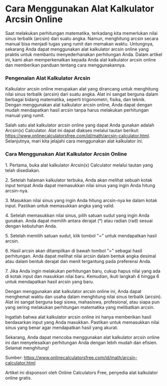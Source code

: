 Cara Menggunakan Alat Kalkulator Arcsin Online
==============================================

Saat melakukan perhitungan matematika, terkadang kita memerlukan nilai sinus terbalik (arcsin) dari suatu angka. Namun, menghitung arcsin secara manual bisa menjadi tugas yang rumit dan memakan waktu. Untungnya, sekarang Anda dapat menggunakan alat kalkulator arcsin online yang praktis untuk membantu menyederhanakan perhitungan Anda. Dalam artikel ini, kami akan memperkenalkan kepada Anda alat kalkulator arcsin online dan memberikan panduan tentang cara menggunakannya.

### Pengenalan Alat Kalkulator Arcsin

Kalkulator arcsin online merupakan alat yang dirancang untuk menghitung nilai sinus terbalik (arcsin) dari suatu angka. Alat ini sangat berguna dalam berbagai bidang matematika, seperti trigonometri, fisika, dan teknik. Dengan menggunakan alat kalkulator arcsin online, Anda dapat dengan mudah mendapatkan hasil arcsin tanpa harus melakukan perhitungan manual yang rumit.

Salah satu alat kalkulator arcsin online yang dapat Anda gunakan adalah Arcsin(x) Calculator. Alat ini dapat diakses melalui tautan berikut: <https://www.onlinecalculatorsfree.com/id/math/arcsin-calculator.html>. Selanjutnya, mari kita jelajahi cara menggunakan alat kalkulator ini.

### Cara Menggunakan Alat Kalkulator Arcsin Online

1\. Pertama, buka alat kalkulator Arcsin(x) Calculator melalui tautan yang telah disediakan.

2\. Setelah halaman kalkulator terbuka, Anda akan melihat sebuah kotak input tempat Anda dapat memasukkan nilai sinus yang ingin Anda hitung arcsin-nya.

3\. Masukkan nilai sinus yang ingin Anda hitung arcsin-nya ke dalam kotak input. Pastikan untuk memasukkan angka yang valid.

4\. Setelah memasukkan nilai sinus, pilih satuan sudut yang ingin Anda gunakan. Anda dapat memilih antara derajat (°) atau radian (rad) sesuai dengan kebutuhan Anda.

5\. Setelah memilih satuan sudut, klik tombol "=" untuk mendapatkan hasil arcsin.

6\. Hasil arcsin akan ditampilkan di bawah tombol "=" sebagai hasil perhitungan. Anda dapat melihat nilai arcsin dalam bentuk angka desimal atau dalam bentuk derajat dan menit tergantung pada preferensi Anda.

7\. Jika Anda ingin melakukan perhitungan baru, cukup hapus nilai yang ada di kotak input dan masukkan nilai baru. Kemudian, ikuti langkah 4 hingga 6 untuk mendapatkan hasil arcsin yang baru.

Dengan menggunakan alat kalkulator arcsin online ini, Anda dapat menghemat waktu dan usaha dalam menghitung nilai sinus terbalik (arcsin). Alat ini sangat berguna bagi siswa, mahasiswa, profesional, atau siapa pun yang sering melakukan perhitungan matematika yang melibatkan arcsin.

Ingatlah bahwa alat kalkulator arcsin online ini hanya memberikan hasil berdasarkan input yang Anda masukkan. Pastikan untuk memasukkan nilai sinus yang benar agar mendapatkan hasil yang akurat.

Sekarang, Anda dapat mencoba menggunakan alat kalkulator arcsin online ini dan menyelesaikan perhitungan Anda dengan lebih mudah dan efisien. Selamat menghitung!

Sumber: <https://www.onlinecalculatorsfree.com/id/math/arcsin-calculator.html>

Artikel ini disponsori oleh Online Calculators Free, penyedia alat kalkulator online gratis.